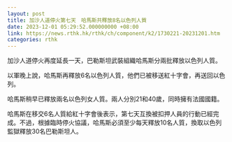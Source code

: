 ```yaml
---
layout: post
title: 加沙人道停火第七天　哈馬斯共釋放8名以色列人質
date: 2023-12-01 05:29:52.000000000 +08:00
link: https://news.rthk.hk/rthk/ch/component/k2/1730221-20231201.htm
categories: rthk
---
```


加沙人道停火再度延長一天，巴勒斯坦武裝組織哈馬斯分兩批釋放以色列人質。

以軍晚上說，哈馬斯再釋放6名以色列人質，他們已被移送紅十字會，再送回以色列。

哈馬斯稍早已釋放兩名以色列女人質。兩人分別21和40歲，同時擁有法國國籍。

哈馬斯在移交6名人質給紅十字會後表示，第七天互換被扣押人員的行動已經完成。不過，根據臨時停火協議，哈馬斯必須至少每天釋放10名人質，換取以色列監獄釋放30名巴勒斯坦人。
